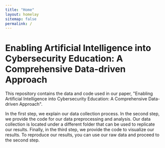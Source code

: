 ```yaml
---
title: "Home"
layout: homelay
sitemap: false
permalink: /
---
```


# Enabling Artificial Intelligence into Cybersecurity Education: A Comprehensive Data-driven Approach

This repository contains the data and code used in our paper, "Enabling Artificial Intelligence into Cybersecurity Education: A Comprehensive Data-driven Approach".

In the first step, we explain our data collection process. In the second step, we provide the code for our data preprocessing and analysis. Our data collection is located under a different folder that can be used to replicate our results. Finally, in the third step, we provide the code to visualize our results. To reproduce our results, you can use our raw data and proceed to the second step.




